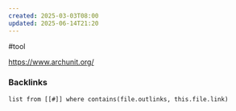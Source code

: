 ```yaml
---
created: 2025-03-03T08:00
updated: 2025-06-14T21:20
---
```

#tool 

https://www.archunit.org/


### Backlinks
```dataview 
list from [[#]] where contains(file.outlinks, this.file.link)
```

